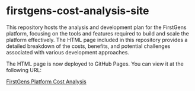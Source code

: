 # firstgens-cost-analysis-site
This repository hosts the analysis and development plan for the FirstGens platform, focusing on the tools and features required to build and scale the platform effectively. The HTML page included in this repository provides a detailed breakdown of the costs, benefits, and potential challenges associated with various development approaches.

The HTML page is now deployed to GitHub Pages. You can view it at the following URL:

[FirstGens Platform Cost Analysis](https://andiekobbietks.github.io/firstgens-cost-analysis-site/)

